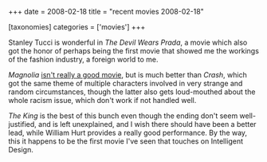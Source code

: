 +++
date = 2008-02-18
title = "recent movies 2008-02-18"

[taxonomies]
categories = ['movies']
+++

Stanley Tucci is wonderful in *The Devil Wears Prada*, a movie which
also got the honor of perhaps being the first movie that showed me the
workings of the fashion industry, a foreign world to me.

*Magnolia* [isn\'t really a good movie], but is much better than
*Crash*, which got the same theme of multiple characters involved in
very strange and random circumstances, though the latter also gets
loud-mouthed about the whole racism issue, which don\'t work if not
handled well.

*The King* is the best of this bunch even though the ending don\'t seem
well-justified, and is left unexplained, and I wish there should have
been a better lead, while William Hurt provides a really good
performance. By the way, this it happens to be the first movie I\'ve
seen that touches on Intelligent Design.

  [isn\'t really a good movie]: http://movies.tshepang.net/recent-movies-2007-11-05
